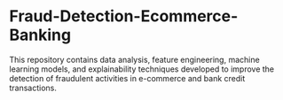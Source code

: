 # Fraud-Detection-Ecommerce-Banking
This repository contains data analysis, feature engineering, machine learning models, and explainability techniques developed to improve the detection of fraudulent activities in e-commerce and bank credit transactions.
